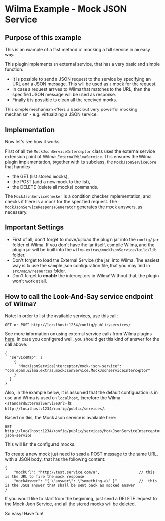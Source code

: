 Wilma Example - Mock JSON Service
====================================

Purpose of this example
---------------------------------------
This is an example of a fast method of mocking a full service in an easy way.

This plugin implements an external service, that has a very basic and simple function:
- It is possible to send a JSON request to the service by specifying an URL and a JSON message. This will be used as a mock for the request.
- In case a request arrives to Wilma that matches to the URL, then the specified JSON message will be used as response.
- Finally it is possible to clean all the received mocks.

This simple mechanism offers a basic but very powerful mocking mechanism - e.g. virtualizing a JSON service.

Implementation
---------------------------------------
Now let's see how it works.

First of all the `MockJsonServiceInterceptor` class uses the external service extension point of Wilma: `ExternalWilmaService`.
This ensures the Wilma plugin implementation, together with its subclass, the `MockJsonServiceCore` that handles 
- the GET (list stored mocks),
- the POST (add a new mock to the list),
- the DELETE (delete all mocks)
commands.

The `MockJsonServiceChecker` is a condition checker implementation, and checks if there is a mock for the specified request.
The `MockJsonServiceResponseGenerator` generates the mock answers, as necessary.

Important Settings
---------------------------------------
+ First of all, don't forget to move/upload the plugin jar into the `config/jar` folder of Wilma.
If you don't have the jar itself, compile Wilma, 
and the plugin jar will be built into the `wilma-extras/mockJsonService/build/lib` folder.
+ Don't forget to load the External Service (the jar) into Wilma. The easiest way is to use the sample json configuration file, that you may find in `src/main/resources` folder.
+ Don't forget to **enable** the interceptors in Wilma! Without that, the plugin won't work at all.

How to call the Look-And-Say service endpoint of Wilma?
---------------------------------------
Note: In order to list the available services, use this call:
```
GET or POST http://localhost:1234/config/public/services/
```
See more information on using external service calls from Wilma plugins [here](https://github.com/epam/Wilma/wiki/Wilma-Extras:-Service-Endpoint-Extensions-in-Plugins).
In case you configured well, you should get this kind of answer for the call above:
```
{
  "serviceMap": [
    {
      "MockJsonServiceInterceptor/mock-json-service": "com.epam.wilma.extras.mockJsonService.MockJsonServiceInterceptor"
    }
  ]
}
```
Also, in the example below, it is assumed that the default configuration is in use and Wilma is used on `localhost`,
therefore the Wilma `<standardExternalServiceUrl>` is: `http://localhost:1234/config/public/services/`.

Based on this, the Mock Json service is available here:

```
GET http://localhost:1234/config/public/services/MockJsonServiceInterceptor/mock-json-service
```

This will list the configured mocks.

To create a new mock just need to send a POST message to the same URL, with a JSON body, that has the following content:
```
{ 
    "mockUrl": "http://test.service.com/a",                  // this is the URL to fire the mock response
    "mockAnswer": "{ \"answer\": \"something-a\" }"          //  this is the JSON answer that shall be sent back as mocked answer
}
```
If you would like to start from the beginning, just send a DELETE request to the Mock Json Service, and all the stored mocks will be deleted.

So easy! Have fun!
